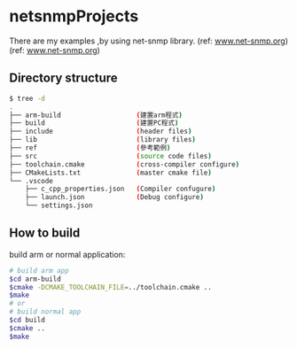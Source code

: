# netsnmpProjects

There are my examples ,by using net-snmp library. (ref: www.net-snmp.org) (ref: www.net-snmp.org)

## Directory structure

```sh
$ tree -d
.
├── arm-build                   (建置arm程式)
├── build                       (建置PC程式)
├── include                     (header files)
├── lib                         (library files)
├── ref                         (參考範例)
├── src                         (source code files)
├── toolchain.cmake             (cross-compiler configure)
├── CMakeLists.txt              (master cmake file)
└── .vscode
    ├── c_cpp_properties.json   (Compiler confugure)
    ├── launch.json             (Debug configure)
    └── settings.json
```

## How to build

build arm or normal application:

```sh
# build arm app
$cd arm-build
$cmake -DCMAKE_TOOLCHAIN_FILE=../toolchain.cmake ..
$make
# or
# build normal app
$cd build
$cmake ..
$make
```